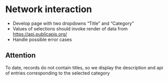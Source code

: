# Network interaction
* Develop page with two dropdowns “Title” and “Category”
* Values of selections should invoke render of data from https://api.publicapis.org/
* Handle possible error cases

## Attention
To date, records do not contain titles, so we display the description and api of entries corresponding to the selected category
